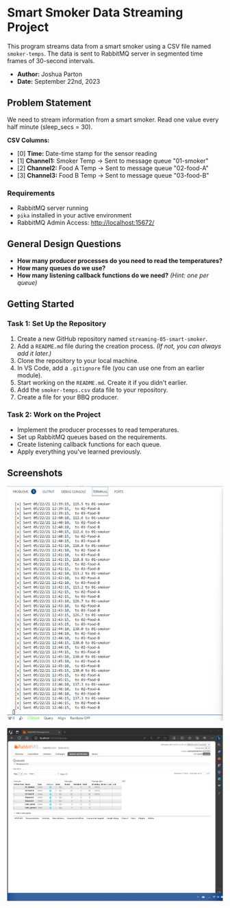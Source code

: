 # Smart Smoker Data Streaming Project

This program streams data from a smart smoker using a CSV file named `smoker-temps`. The data is sent to RabbitMQ server in segmented time frames of 30-second intervals.

- **Author:** Joshua Parton
- **Date:** September 22nd, 2023

## Problem Statement

We need to stream information from a smart smoker. Read one value every half minute (sleep_secs = 30).

**CSV Columns:**
- [0] **Time:** Date-time stamp for the sensor reading
- [1] **Channel1:** Smoker Temp → Sent to message queue "01-smoker"
- [2] **Channel2:** Food A Temp → Sent to message queue "02-food-A"
- [3] **Channel3:** Food B Temp → Sent to message queue "03-food-B"

### Requirements

- RabbitMQ server running
- `pika` installed in your active environment
- RabbitMQ Admin Access: [http://localhost:15672/](http://localhost:15672/)

## General Design Questions

- **How many producer processes do you need to read the temperatures?**
- **How many queues do we use?**
- **How many listening callback functions do we need?** *(Hint: one per queue)*

## Getting Started

### Task 1: Set Up the Repository

1. Create a new GitHub repository named `streaming-05-smart-smoker`.
2. Add a `README.md` file during the creation process. *(If not, you can always add it later.)*
3. Clone the repository to your local machine.
4. In VS Code, add a `.gitignore` file (you can use one from an earlier module).
5. Start working on the `README.md`. Create it if you didn't earlier.
6. Add the `smoker-temps.csv` data file to your repository.
7. Create a file for your BBQ producer.

### Task 2: Work on the Project

- Implement the producer processes to read temperatures.
- Set up RabbitMQ queues based on the requirements.
- Create listening callback functions for each queue.
- Apply everything you've learned previously.

## Screenshots

![Screenshot 1](Screenshot%202023-10-01%20133602.png)

![Screenshot 2](Screenshot%202023-10-01%20133618.png)
